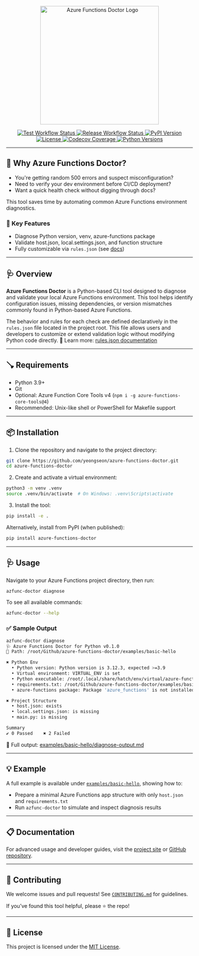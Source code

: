 <p align="center">
  <img
    src="https://raw.githubusercontent.com/yeongseon/azure-functions-doctor-for-python/main/logo_assets/logo_full.png"
    alt="Azure Functions Doctor Logo"
    width="320"
  />
</p>

<p align="center">
    <!-- Test workflow status badge -->
  <a href="https://github.com/yeongseon/azure-functions-doctor-for-python/actions/workflows/test.yml">
    <img
      src="https://github.com/yeongseon/azure-functions-doctor-for-python/actions/workflows/test.yml/badge.svg"
      alt="Test Workflow Status"
    />
  </a>
  <!-- Release workflow status badge -->
  <a href="https://github.com/yeongseon/azure-functions-doctor-for-python/actions/workflows/release.yml">
    <img
      src="https://github.com/yeongseon/azure-functions-doctor-for-python/actions/workflows/release.yml/badge.svg"
      alt="Release Workflow Status"
    />
  </a>
  <!-- PyPI version badge -->
  <a href="https://pypi.org/project/azure-functions-doctor/">
    <img
      src="https://img.shields.io/pypi/v/azure-functions-doctor.svg"
      alt="PyPI Version"
    />
  </a>
  <!-- License badge -->
  <a href="LICENSE">
    <img
      src="https://img.shields.io/github/license/yeongseon/azure-functions-doctor-for-python.svg"
      alt="License"
    />
  </a>
  <!-- Coverage status badge (Codecov) -->
  <a href="https://codecov.io/gh/yeongseon/azure-functions-doctor-for-python">
    <img
      src="https://codecov.io/gh/yeongseon/azure-functions-doctor-for-python/branch/main/graph/badge.svg"
      alt="Codecov Coverage"
    />
  </a>
  <!-- Supported Python versions badge -->
  <a href="https://pypi.org/project/azure-functions-doctor/">
    <img
      src="https://img.shields.io/pypi/pyversions/azure-functions-doctor.svg"
      alt="Python Versions"
    />
  </a>
  <!-- Download count badge (Pepy)
  <a href="https://pepy.tech/project/azure-functions-doctor">
    <img
      src="https://pepy.tech/badge/azure-functions-doctor"
      alt="Downloads"
    />
  </a>
  -->
</p>

---

## 🤔 Why Azure Functions Doctor?

* You're getting random 500 errors and suspect misconfiguration?
* Need to verify your dev environment before CI/CD deployment?
* Want a quick health check without digging through docs?

This tool saves time by automating common Azure Functions environment diagnostics.

### 🚀 Key Features

* Diagnose Python version, venv, azure-functions package
* Validate host.json, local.settings.json, and function structure
* Fully customizable via `rules.json` (see [docs](https://yeongseon.github.io/azure-functions-doctor-for-python/rules/))

---

## 🩺 Overview

**Azure Functions Doctor** is a Python-based CLI tool designed to diagnose and validate your local Azure Functions environment.
This tool helps identify configuration issues, missing dependencies, or version mismatches commonly found in Python-based Azure Functions.

The behavior and rules for each check are defined declaratively in the `rules.json` file located in the project root. This file allows users and developers to customize or extend validation logic without modifying Python code directly.
📘 Learn more: [rules.json documentation](https://yeongseon.github.io/azure-functions-doctor-for-python/rules/)

---

## 🪠 Requirements

* Python 3.9+
* Git
* Optional: Azure Function Core Tools v4 (`npm i -g azure-functions-core-tools@4`)
* Recommended: Unix-like shell or PowerShell for Makefile support

---

## 📦 Installation

1. Clone the repository and navigate to the project directory:

```bash
git clone https://github.com/yeongseon/azure-functions-doctor.git
cd azure-functions-doctor
```

2. Create and activate a virtual environment:

```bash
python3 -m venv .venv
source .venv/bin/activate  # On Windows: .venv\Scripts\activate
```

3. Install the tool:

```bash
pip install -e .
```

Alternatively, install from PyPI (when published):

```bash
pip install azure-functions-doctor
```

---

## 🩺 Usage

Navigate to your Azure Functions project directory, then run:

```bash
azfunc-doctor diagnose
```

To see all available commands:

```bash
azfunc-doctor --help
```

### ✅ Sample Output

```bash
azfunc-doctor diagnose
🩺 Azure Functions Doctor for Python v0.1.0
📁 Path: /root/Github/azure-functions-doctor/examples/basic-hello

✖ Python Env
  • Python version: Python version is 3.12.3, expected >=3.9
  • Virtual environment: VIRTUAL_ENV is set
  • Python executable: /root/.local/share/hatch/env/virtual/azure-functions-doctor/.../bin/python exists
  • requirements.txt: /root/Github/azure-functions-doctor/examples/basic-hello/requirements.txt exists
  • azure-functions package: Package 'azure_functions' is not installed

✖ Project Structure
  • host.json: exists
  • local.settings.json: is missing
  • main.py: is missing

Summary
✔ 0 Passed    ✖ 2 Failed
```

📌 Full output: [examples/basic-hello/diagnose-output.md](examples/basic-hello/diagnose-output.md)

---

## 💡 Example

A full example is available under [`examples/basic-hello`](examples/basic-hello), showing how to:

* Prepare a minimal Azure Functions app structure with only `host.json` and `requirements.txt`
* Run `azfunc-doctor` to simulate and inspect diagnosis results

---

## 📋 Documentation

For advanced usage and developer guides, visit the [project site](https://yeongseon.github.io/azure-functions-doctor-for-python/) or [GitHub repository](https://github.com/yeongseon/azure-functions-doctor-for-python).

---

## 🤝 Contributing

We welcome issues and pull requests!
See [`CONTRIBUTING.md`](CONTRIBUTING.md) for guidelines.

If you’ve found this tool helpful, please ⭐ the repo!

---

## 📄 License

This project is licensed under the [MIT License](LICENSE).
